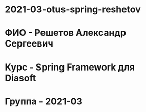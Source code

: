 # 2021-03-otus-spring-reshetov
# ФИО - Решетов Александр Сергеевич
# Курс - Spring Framework для Diasoft
# Группа - 2021-03
